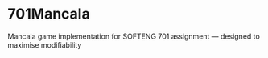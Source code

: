 # 701Mancala
Mancala game implementation for SOFTENG 701 assignment — designed to maximise modifiability

